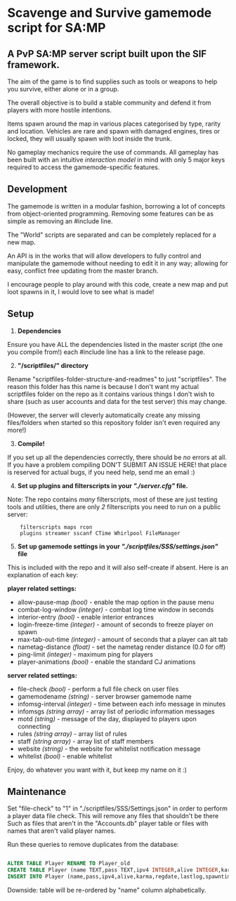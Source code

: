 # Scavenge and Survive gamemode script for SA:MP



## A PvP SA:MP server script built upon the SIF framework.

The aim of the game is to find supplies such as tools or weapons to help you
survive, either alone or in a group.

The overall objective is to build a stable community and defend it from players
with more hostile intentions.

Items spawn around the map in various places categorised by type, rarity and
location. Vehicles are rare and spawn with damaged engines, tires or locked,
they will usually spawn with loot inside the trunk.

No gameplay mechanics require the use of commands. All gameplay has been built
with an intuitive _interaction model_ in mind with only 5 major keys required
to access the gamemode-specific features.


## Development

The gamemode is written in a modular fashion, borrowing a lot of concepts from
object-oriented programming. Removing some features can be as simple as removing
an #include line.

The "World" scripts are separated and can be completely replaced for a new map.

An API is in the works that will allow developers to fully control and
manipulate the gamemode without needing to edit it in any way; allowing for
easy, conflict free updating from the master branch.

I encourage people to play around with this code, create a new map and put loot
spawns in it, I would love to see what is made!


## Setup

1. **Dependencies**

 Ensure you have ALL the dependencies listed in the master script (the one you
 compile from!) each #include line has a link to the release page.

2. **"/scriptfiles/" directory**

 Rename "scriptfiles-folder-structure-and-readmes" to just "scriptfiles".
 The reason this folder has this name is because I don't want my actual
 scriptfiles folder on the repo as it contains various things I don't wish to
 share (such as user accounts and data for the test server) this may change.

 (However, the server will cleverly automatically create any missing
 files/folders when started so this repository folder isn't even required any
 more!)

3. **Compile!**

 If you set up all the dependencies correctly, there should be *no*
 errors at all. If you have a problem compiling DON'T SUBMIT AN ISSUE HERE!
 that place is reserved for actual bugs, if you need help, send me an email :)

4. **Set up plugins and filterscripts in your _"./server.cfg"_ file.**

 Note: The repo contains *many* filterscripts, most of these are just testing
 tools and utilities, there are only *2* filterscripts you need to run on a
 public server:

        filterscripts maps rcon
        plugins streamer sscanf CTime Whirlpool FileManager

5. **Set up gamemode settings in your _"./scriptfiles/SSS/settings.json"_ file**

 This is included with the repo and it will also self-create if absent.
 Here is an explanation of each key:

 **player related settings:**

  * allow-pause-map _(bool)_ - enable the map option in the pause menu
  * combat-log-window _(integer)_ - combat log time window in seconds
  * interior-entry _(bool)_ - enable interior entrances
  * login-freeze-time _(integer)_ - amount of seconds to freeze player on spawn
  * max-tab-out-time _(integer)_ - amount of seconds that a player can alt tab
  * nametag-distance _(float)_ - set the nametag render distance (0.0 for off)
  * ping-limit _(integer)_ - maximum ping for players
  * player-animations _(bool)_ - enable the standard CJ animations

 **server related settings:**

  * file-check _(bool)_ - perform a full file check on user files
  * gamemodename _(string)_ - server browser gamemode name
  * infomsg-interval _(integer)_ - time between each info message in minutes
  * infomsgs _(string array)_ - array list of periodic information messages
  * motd _(string)_ - message of the day, displayed to players upon connecting
  * rules _(string array)_ - array list of rules
  * staff _(string array)_ - array list of staff members
  * website _(string)_ - the website for whitelist notification message
  * whitelist _(bool)_ - enable whitelist

Enjoy, do whatever you want with it, but keep my name on it :)


## Maintenance

Set "file-check" to "1" in "./scriptfiles/SSS/Settings.json" in order to perform
a player data file check. This will remove any files that shouldn't be there
Such as files that aren't in the "Accounts.db" player table or files with names
that aren't valid player names.


Run these queries to remove duplicates from the database:

```sql

ALTER TABLE Player RENAME TO Player_old
CREATE TABLE Player (name TEXT,pass TEXT,ipv4 INTEGER,alive INTEGER,karma INTEGER,regdate INTEGER,lastlog INTEGER,spawntime INTEGER,spawns INTEGER,warnings INTEGER,aimshout TEXT,gpci TEXT)
INSERT INTO Player (name,pass,ipv4,alive,karma,regdate,lastlog,spawntime,spawns,warnings,aimshout,gpci) SELECT DISTINCT lower(name),pass,ipv4,alive,karma,regdate,lastlog,spawntime,spawns,warnings,aimshout,gpci FROM Player_old

```
Downside: table will be re-ordered by "name" column alphabetically.
